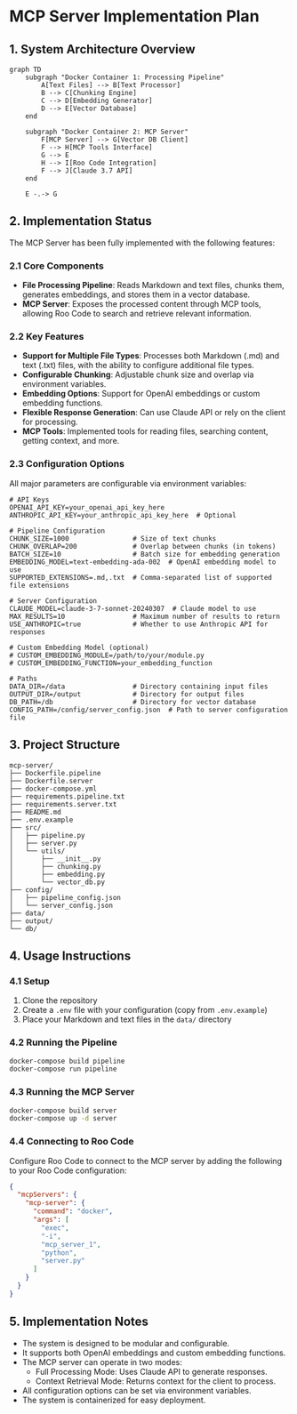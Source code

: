 # MCP Server Implementation Plan

## 1. System Architecture Overview

```mermaid
graph TD
    subgraph "Docker Container 1: Processing Pipeline"
        A[Text Files] --> B[Text Processor]
        B --> C[Chunking Engine]
        C --> D[Embedding Generator]
        D --> E[Vector Database]
    end
    
    subgraph "Docker Container 2: MCP Server"
        F[MCP Server] --> G[Vector DB Client]
        F --> H[MCP Tools Interface]
        G --> E
        H --> I[Roo Code Integration]
        F --> J[Claude 3.7 API]
    end
    
    E -.-> G
```

## 2. Implementation Status

The MCP Server has been fully implemented with the following features:

### 2.1 Core Components

- **File Processing Pipeline**: Reads Markdown and text files, chunks them, generates embeddings, and stores them in a vector database.
- **MCP Server**: Exposes the processed content through MCP tools, allowing Roo Code to search and retrieve relevant information.

### 2.2 Key Features

- **Support for Multiple File Types**: Processes both Markdown (.md) and text (.txt) files, with the ability to configure additional file types.
- **Configurable Chunking**: Adjustable chunk size and overlap via environment variables.
- **Embedding Options**: Support for OpenAI embeddings or custom embedding functions.
- **Flexible Response Generation**: Can use Claude API or rely on the client for processing.
- **MCP Tools**: Implemented tools for reading files, searching content, getting context, and more.

### 2.3 Configuration Options

All major parameters are configurable via environment variables:

```
# API Keys
OPENAI_API_KEY=your_openai_api_key_here
ANTHROPIC_API_KEY=your_anthropic_api_key_here  # Optional

# Pipeline Configuration
CHUNK_SIZE=1000                # Size of text chunks
CHUNK_OVERLAP=200              # Overlap between chunks (in tokens)
BATCH_SIZE=10                  # Batch size for embedding generation
EMBEDDING_MODEL=text-embedding-ada-002  # OpenAI embedding model to use
SUPPORTED_EXTENSIONS=.md,.txt  # Comma-separated list of supported file extensions

# Server Configuration
CLAUDE_MODEL=claude-3-7-sonnet-20240307  # Claude model to use
MAX_RESULTS=10                 # Maximum number of results to return
USE_ANTHROPIC=true             # Whether to use Anthropic API for responses

# Custom Embedding Model (optional)
# CUSTOM_EMBEDDING_MODULE=/path/to/your/module.py
# CUSTOM_EMBEDDING_FUNCTION=your_embedding_function

# Paths
DATA_DIR=/data                 # Directory containing input files
OUTPUT_DIR=/output             # Directory for output files
DB_PATH=/db                    # Directory for vector database
CONFIG_PATH=/config/server_config.json  # Path to server configuration file
```

## 3. Project Structure

```
mcp-server/
├── Dockerfile.pipeline
├── Dockerfile.server
├── docker-compose.yml
├── requirements.pipeline.txt
├── requirements.server.txt
├── README.md
├── .env.example
├── src/
│   ├── pipeline.py
│   ├── server.py
│   └── utils/
│       ├── __init__.py
│       ├── chunking.py
│       ├── embedding.py
│       └── vector_db.py
├── config/
│   ├── pipeline_config.json
│   └── server_config.json
├── data/
├── output/
└── db/
```

## 4. Usage Instructions

### 4.1 Setup

1. Clone the repository
2. Create a `.env` file with your configuration (copy from `.env.example`)
3. Place your Markdown and text files in the `data/` directory

### 4.2 Running the Pipeline

```bash
docker-compose build pipeline
docker-compose run pipeline
```

### 4.3 Running the MCP Server

```bash
docker-compose build server
docker-compose up -d server
```

### 4.4 Connecting to Roo Code

Configure Roo Code to connect to the MCP server by adding the following to your Roo Code configuration:

```json
{
  "mcpServers": {
    "mcp-server": {
      "command": "docker",
      "args": [
        "exec",
        "-i",
        "mcp_server_1",
        "python",
        "server.py"
      ]
    }
  }
}
```

## 5. Implementation Notes

- The system is designed to be modular and configurable.
- It supports both OpenAI embeddings and custom embedding functions.
- The MCP server can operate in two modes:
  - Full Processing Mode: Uses Claude API to generate responses.
  - Context Retrieval Mode: Returns context for the client to process.
- All configuration options can be set via environment variables.
- The system is containerized for easy deployment.